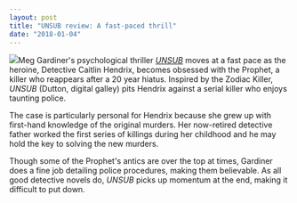 ```yaml
---
layout: post
title: "UNSUB review: A fast-paced thrill"
date: "2018-01-04"
---
```


![](images/UNSUB-A-Novel-by-Gardiner-Meg-132x200.jpeg)Meg Gardiner's psychological thriller [_UNSUB_](http://amzn.to/2CRrrF9) moves at a fast pace as the heroine, Detective Caitlin Hendrix, becomes obsessed with the Prophet, a killer who reappears after a 20 year hiatus. Inspired by the Zodiac Killer, _UNSUB_ (Dutton, digital galley) pits Hendrix against a serial killer who enjoys taunting police.

The case is particularly personal for Hendrix because she grew up with first-hand knowledge of the original murders. Her now-retired detective father worked the first series of killings during her childhood and he may hold the key to solving the new murders.

Though some of the Prophet's antics are over the top at times, Gardiner does a fine job detailing police procedures, making them believable. As all good detective novels do, _UNSUB_ picks up momentum at the end, making it difficult to put down.
